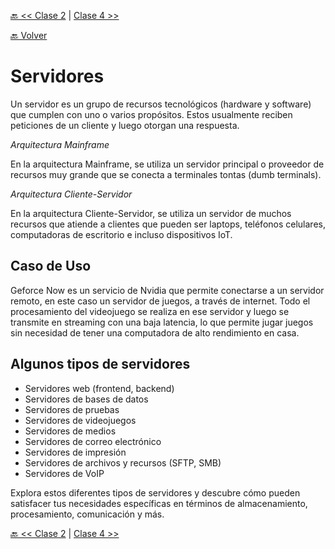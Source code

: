 [🔙 << Clase 2](../02_Class_Habilidades/02_Habilidades.md) | [Clase 4 >>](../04_Class/04_Class.md)

[🔙 Volver](../README.md)


# Servidores

Un servidor es un grupo de recursos tecnológicos (hardware y software) que cumplen con uno o varios propósitos. Estos usualmente reciben peticiones de un cliente y luego otorgan una respuesta.

*Arquitectura Mainframe*

En la arquitectura Mainframe, se utiliza un servidor principal o proveedor de recursos muy grande que se conecta a terminales tontas (dumb terminals).

*Arquitectura Cliente-Servidor*

En la arquitectura Cliente-Servidor, se utiliza un servidor de muchos recursos que atiende a clientes que pueden ser laptops, teléfonos celulares, computadoras de escritorio e incluso dispositivos IoT.

## Caso de Uso

Geforce Now es un servicio de Nvidia que permite conectarse a un servidor remoto, en este caso un servidor de juegos, a través de internet. Todo el procesamiento del videojuego se realiza en ese servidor y luego se transmite en streaming con una baja latencia, lo que permite jugar juegos sin necesidad de tener una computadora de alto rendimiento en casa.

## Algunos tipos de servidores

- Servidores web (frontend, backend)
- Servidores de bases de datos
- Servidores de pruebas
- Servidores de videojuegos
- Servidores de medios
- Servidores de correo electrónico
- Servidores de impresión
- Servidores de archivos y recursos (SFTP, SMB)
- Servidores de VoIP

Explora estos diferentes tipos de servidores y descubre cómo pueden satisfacer tus necesidades específicas en términos de almacenamiento, procesamiento, comunicación y más.



[🔙 << Clase 2](../02_Class_Habilidades/02_Habilidades.md) | [Clase 4 >>](../04_Class/04_Class.md)